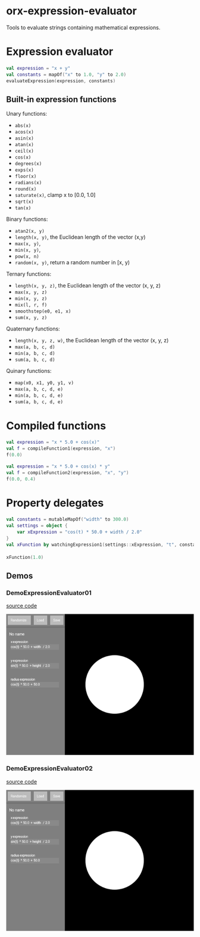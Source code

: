 # orx-expression-evaluator

Tools to evaluate strings containing mathematical expressions.

# Expression evaluator

```kotlin
val expression = "x + y"
val constants = mapOf("x" to 1.0, "y" to 2.0)
evaluateExpression(expression, constants)
```
## Built-in expression functions

Unary functions:
 * `abs(x)`
 * `acos(x)`
 * `asin(x)`
 * `atan(x)`
 * `ceil(x)`
 * `cos(x)`
 * `degrees(x)`
 * `exps(x)`
 * `floor(x)`
 * `radians(x)`
 * `round(x)`
 * `saturate(x)`, clamp x to [0.0, 1.0]
 * `sqrt(x)`
 * `tan(x)`

Binary functions:
 * `atan2(x, y)`
 * `length(x, y)`, the Euclidean length of the vector (x,y)
 * `max(x, y)`,
 * `min(x, y)`,
 * `pow(x, n)`
 * `random(x, y)`, return a random number in [x, y)
 
Ternary functions:
 * `length(x, y, z)`, the Euclidean length of the vector (x, y, z)
 * `max(x, y, z)`
 * `min(x, y, z)`
 * `mix(l, r, f)`
 * `smoothstep(e0, e1, x)`
 * `sum(x, y, z)`

Quaternary functions:
* `length(x, y, z, w)`, the Euclidean length of the vector (x, y, z)
* `max(a, b, c, d)`
* `min(a, b, c, d)`
* `sum(a, b, c, d)`

Quinary functions:
* `map(x0, x1, y0, y1, v)`
* `max(a, b, c, d, e)`
* `min(a, b, c, d, e)`
* `sum(a, b, c, d, e)`

# Compiled functions

```kotlin
val expression = "x * 5.0 + cos(x)"
val f = compileFunction1(expression, "x")
f(0.0)
```

```kotlin
val expression = "x * 5.0 + cos(x) * y"
val f = compileFunction2(expression, "x", "y")
f(0.0, 0.4)
```

# Property delegates

```kotlin
val constants = mutableMapOf("width" to 300.0)
val settings = object {
    var xExpression = "cos(t) * 50.0 + width / 2.0"
}
val xFunction by watchingExpression1(settings::xExpression, "t", constants)

xFunction(1.0)
```
<!-- __demos__ -->
## Demos
### DemoExpressionEvaluator01
[source code](src/jvmDemo/kotlin/DemoExpressionEvaluator01.kt)

![DemoExpressionEvaluator01Kt](https://raw.githubusercontent.com/openrndr/orx/media/orx-expression-evaluator/images/DemoExpressionEvaluator01Kt.png)

### DemoExpressionEvaluator02
[source code](src/jvmDemo/kotlin/DemoExpressionEvaluator02.kt)

![DemoExpressionEvaluator02Kt](https://raw.githubusercontent.com/openrndr/orx/media/orx-expression-evaluator/images/DemoExpressionEvaluator02Kt.png)
